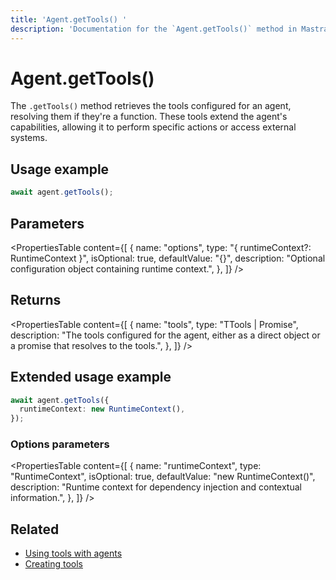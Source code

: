 ```yaml
---
title: 'Agent.getTools() '
description: 'Documentation for the `Agent.getTools()` method in Mastra agents, which retrieves the tools that the agent can use.'
---
```


# Agent.getTools()

The `.getTools()` method retrieves the tools configured for an agent, resolving them if they're a function. These tools extend the agent's capabilities, allowing it to perform specific actions or access external systems.

## Usage example

```typescript copy
await agent.getTools();
```

## Parameters

<PropertiesTable
content={[
{
name: "options",
type: "{ runtimeContext?: RuntimeContext }",
isOptional: true,
defaultValue: "{}",
description: "Optional configuration object containing runtime context.",
},
]}
/>

## Returns

<PropertiesTable
content={[
{
name: "tools",
type: "TTools | Promise<TTools>",
description: "The tools configured for the agent, either as a direct object or a promise that resolves to the tools.",
},
]}
/>

## Extended usage example

```typescript copy
await agent.getTools({
  runtimeContext: new RuntimeContext(),
});
```

### Options parameters

<PropertiesTable
content={[
{
name: "runtimeContext",
type: "RuntimeContext",
isOptional: true,
defaultValue: "new RuntimeContext()",
description: "Runtime context for dependency injection and contextual information.",
},
]}
/>

## Related

- [Using tools with agents](/docs/agents/using-tools-and-mcp)
- [Creating tools](/docs/tools-mcp/overview)
